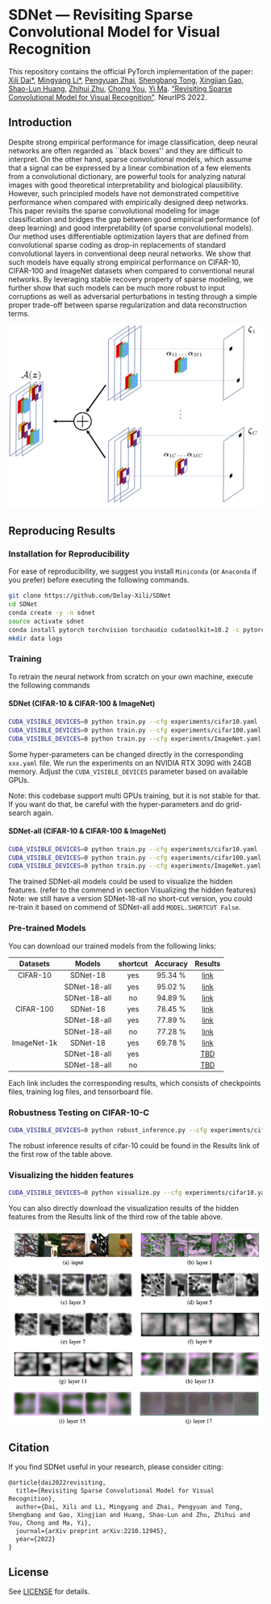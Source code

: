 # SDNet — Revisiting Sparse Convolutional Model for Visual Recognition

This repository contains the official PyTorch implementation of the paper: 
[Xili Dai*](https://delay-xili.github.io/), [Mingyang Li*](https://thulimy.github.io/), 
[Pengyuan Zhai](https://billyzz.github.io/), [Shengbang Tong](https://tsb0601.github.io/petertongsb/),
[Xingjian Gao](https://xgao0613.github.io/), [Shao-Lun Huang](https://sites.google.com/view/slhuang/), [Zhihui Zhu](https://www.cis.jhu.edu/~zhihui/index.html), 
[Chong You](https://sites.google.com/view/cyou), [Yi Ma](https://people.eecs.berkeley.edu/~yima/). 
["Revisiting Sparse Convolutional Model for Visual Recognition"](https://arxiv.org/abs/2210.12945). NeurIPS 2022.

## Introduction
Despite strong empirical performance for image classification, 
deep neural networks are often regarded as ``black boxes'' and they are difficult to interpret. 
On the other hand, sparse convolutional models, which assume that a signal can be expressed by a linear combination of a few elements from a convolutional dictionary, 
are powerful tools for analyzing natural images with good theoretical interpretability and biological plausibility. 
However, such principled models have not demonstrated competitive performance when compared with empirically designed deep networks. 
This paper revisits the sparse convolutional modeling for image classification and bridges the gap between good empirical performance (of deep learning) and good interpretability (of sparse convolutional models). 
Our method uses differentiable optimization layers that are defined from convolutional sparse coding as drop-in replacements of standard convolutional layers in conventional deep neural networks. 
We show that such models have equally strong empirical performance on CIFAR-10, CIFAR-100 and ImageNet datasets when compared to conventional neural networks. 
By leveraging stable recovery property of sparse modeling, we further show that such models can be much more robust to input corruptions as well as adversarial perturbations in testing through a simple proper trade-off between sparse regularization and data reconstruction terms.

<p align="center">
<img src="figs/CSC.png"  width="600">
</p>

## Reproducing Results

### Installation for Reproducibility

For ease of reproducibility, we suggest you install `Miniconda` (or `Anaconda` if you prefer) before executing the following commands.

```bash
git clone https://github.com/Delay-Xili/SDNet
cd SDNet
conda create -y -n sdnet
source activate sdnet
conda install pytorch torchvision torchaudio cudatoolkit=10.2 -c pytorch
mkdir data logs
```

### Training

To retrain the neural network from scratch on your own machine, execute the following commands 

#### SDNet (CIFAR-10 & CIFAR-100 & ImageNet)

```bash
CUDA_VISIBLE_DEVICES=0 python train.py --cfg experiments/cifar10.yaml --dir_phase cifar10_sdnet18 LOG_DIR path/to/your/current/project
CUDA_VISIBLE_DEVICES=0 python train.py --cfg experiments/cifar100.yaml --dir_phase cifar100_sdnet18 LOG_DIR path/to/your/current/project
CUDA_VISIBLE_DEVICES=0 python train.py --cfg experiments/ImageNet.yaml --dir_phase imagenet_sdnet18 LOG_DIR path/to/your/current/project
```

Some hyper-parameters can be changed directly in the corresponding `xxx.yaml` file. 
We run the experiments on an NVIDIA RTX 3090 with 24GB memory. 
Adjust the ```CUDA_VISIBLE_DEVICES``` parameter based on available GPUs.

Note: this codebase support multi GPUs training, but it is not stable for that. If you want do that, be careful with the hyper-parameters and do grid-search again.

#### SDNet-all (CIFAR-10 & CIFAR-100 & ImageNet)

```bash
CUDA_VISIBLE_DEVICES=0 python train.py --cfg experiments/cifar10.yaml --dir_phase cifar10_sdnet18_all LOG_DIR path/to/your/current/project MODEL.NAME sdnet18_all
CUDA_VISIBLE_DEVICES=0 python train.py --cfg experiments/cifar100.yaml --dir_phase cifar100_sdnet18_all LOG_DIR path/to/your/current/project MODEL.NAME sdnet18_all
CUDA_VISIBLE_DEVICES=0 python train.py --cfg experiments/ImageNet.yaml --dir_phase imagenet_sdnet18_all LOG_DIR path/to/your/current/project MODEL.NAME sdnet18_all TRAIN.BATCH_SIZE 256
```

The trained SDNet-all models could be used to visualize the hidden features. (refer to the commend in section Visualizing the hidden features)
Note: we still have a version SDNet-18-all no short-cut version, you could re-train it based on commend of SDNet-all add ```MODEL.SHORTCUT False```.

### Pre-trained Models

You can download our trained models from the following links:

| Datasets    | Models      | shortcut    | Accuracy    | Results     |
| :---------: | :---------: | :---------: | :---------: | :---------: |
| CIFAR-10    | SDNet-18    |   yes       |  95.34 %    | [link](https://drive.google.com/drive/folders/1oZELeYgrNicKMtuO6RcZgafJMieixawy?usp=sharing)    |
|             | SDNet-18-all|   yes       |  95.02 %    | [link](https://drive.google.com/drive/folders/184YiNng89l2S1g-DPQD_gp8jb3vaTCLw?usp=sharing)    |
|             | SDNet-18-all|   no        |  94.89 %    | [link](https://drive.google.com/drive/folders/1SaVLqGJak-EmaTGwU14juvwIBJn9baFJ?usp=sharing)    |
| CIFAR-100   | SDNet-18    |   yes       |  78.45 %    | [link](https://drive.google.com/drive/folders/1EMA-f-6PsxAvaObp1zXuivl-EDFW4MPc?usp=sharing)    |
|             | SDNet-18-all|   yes       |  77.89 %    | [link](https://drive.google.com/drive/folders/1XYtv8Oh4wgHhP_UAF2P0AZHG0fH6AQEc?usp=sharing)    |
|             | SDNet-18-all|   no        |  77.28 %    | [link](https://drive.google.com/drive/folders/1Jx871n7JAFVCkly8JRCBqKeQAnCNI-rH?usp=sharing)    |
| ImageNet-1k | SDNet-18    |   yes       |  69.78 %    | [link](https://drive.google.com/drive/folders/1USIY9H3Aa4EV0K0T71gCe2VDSbyBIVO0?usp=sharing)    |
|             | SDNet-18-all|   yes       |             | [TBD]()    |
|             | SDNet-18-all|   no        |             | [TBD]()    |

Each link includes the corresponding results, which consists of checkpoints files, training log files, and tensorboard file. <br>

### Robustness Testing on CIFAR-10-C

```bash
CUDA_VISIBLE_DEVICES=0 python robust_inference.py --cfg experiments/cifar10.yaml --dir_phase cifar10_sdnet18 LOG_DIR path/to/your/current/project TRAIN.MODEL_FILE path/to/the/ckpt/model_best.pth.tar
```
The robust inference results of cifar-10 could be found in the Results link of the first row of the table above.

### Visualizing the hidden features

```bash
CUDA_VISIBLE_DEVICES=0 python visualize.py --cfg experiments/cifar10.yaml --dir_phase cifar10_sdnet18_all_no_shortcut/viz MODEL.NAME sdnet18_all MODEL.SHORTCUT False TRAIN.MODEL_FILE logs/cifar10_sdnet18_all_no_shortcut/model_best.pth.tar
```

You can also directly download the visualization results of the hidden features from the Results link of the third row of the table above. 

<p align="center">
<img src="figs/viz_imgnt.png"  width="600">
</p>



## Citation

If you find SDNet useful in your research, please consider citing:

```
@article{dai2022revisiting,
  title={Revisiting Sparse Convolutional Model for Visual Recognition},
  author={Dai, Xili and Li, Mingyang and Zhai, Pengyuan and Tong, Shengbang and Gao, Xingjian and Huang, Shao-Lun and Zhu, Zhihui and You, Chong and Ma, Yi},
  journal={arXiv preprint arXiv:2210.12945},
  year={2022}
}
```

## License

See [LICENSE](LICENSE) for details.